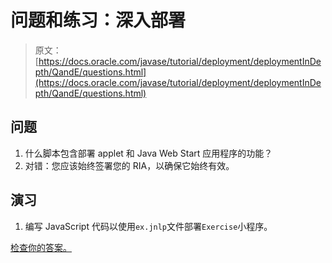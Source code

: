 # 问题和练习：深入部署

> 原文： [https://docs.oracle.com/javase/tutorial/deployment/deploymentInDepth/QandE/questions.html](https://docs.oracle.com/javase/tutorial/deployment/deploymentInDepth/QandE/questions.html)

## 问题

1.  什么脚本包含部署 applet 和 Java Web Start 应用程序的功能？
2.  对错：您应该始终签署您的 RIA，以确保它始终有效。

## 演习

1.  编写 JavaScript 代码以使用`ex.jnlp`文件部署`Exercise`小程序。

[检查你的答案。](answers.html)